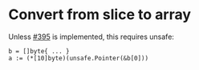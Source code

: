 # Convert from slice to array

Unless [#395](https://github.com/golang/go/issues/395) is implemented, this
requires unsafe:

    b = []byte{ ... }
    a := (*[10]byte)(unsafe.Pointer(&b[0]))
